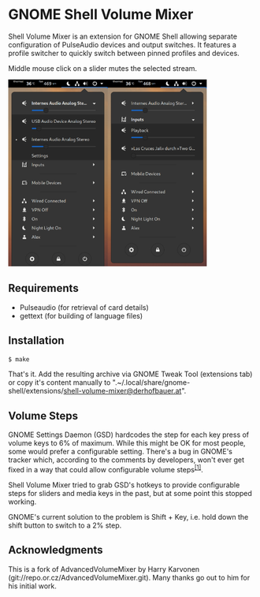 GNOME Shell Volume Mixer
========================


Shell Volume Mixer is an extension for GNOME Shell allowing separate
configuration of PulseAudio devices and output switches. It features a profile
switcher to quickly switch between pinned profiles and devices.

Middle mouse click on a slider mutes the selected stream.


<img src="/screenshot_1.png" alt="Outputs menu" width="40%"><img alt="Inputs menu" src="/screenshot_2.png" width="40%">


Requirements
------------

- Pulseaudio (for retrieval of card details)
- gettext (for building of language files)


Installation
------------

```
$ make
```

That's it. Add the resulting archive via GNOME Tweak Tool (extensions tab) or
copy it's content manually to
".~/.local/share/gnome-shell/extensions/shell-volume-mixer@derhofbauer.at".


Volume Steps
------------


GNOME Settings Daemon (GSD) hardcodes the step for each key press of volume keys
to 6% of maximum. While this might be OK for most people, some would prefer a
configurable setting. There's a bug in GNOME's tracker which, according to the
comments by developers, won't ever get fixed in a way that could allow
configurable volume
steps<sup>[[1]](https://bugzilla.gnome.org/show_bug.cgi?id=650371)</sup>.

Shell Volume Mixer tried to grab GSD's hotkeys to provide configurable steps
for sliders and media keys in the past, but at some point this stopped working.

GNOME's current solution to the problem is Shift + Key, i.e. hold down the shift
button to switch to a 2% step.


Acknowledgments
---------------

This is a fork of AdvancedVolumeMixer by Harry Karvonen
(git://repo.or.cz/AdvancedVolumeMixer.git).
Many thanks go out to him for his initial work.
